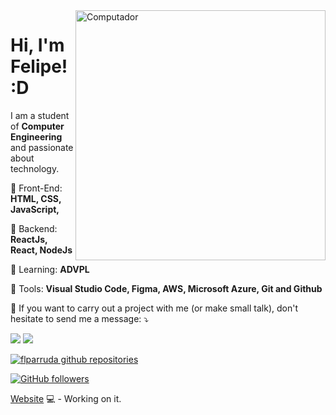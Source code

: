 <img src="https://raw.githubusercontent.com/MicaelliMedeiros/micaellimedeiros/master/image/computer-illustration.png" min-width="400px" max-width="400px" width="400px" align="right" alt="Computador">
<h1>Hi, I'm Felipe! :D</h1>
<p align="left"> 
   I am a student of <strong>Computer Engineering</strong> and passionate about technology.
  
</p>

<p align="left">
  🎨 Front-End: <strong> HTML, CSS, JavaScript, </strong>
</p>

<p align="left">
  👾 Backend: <strong> ReactJs, React, NodeJs  </strong>
</p>

<p align="left">
  📖 Learning: <strong> ADVPL  </strong>
</p>

<p align="left">
  💼 Tools: <strong>Visual Studio Code, Figma, AWS, Microsoft Azure, Git and Github</strong>
</p>

<p align="left">
  💌  If you want to carry out a project with me (or make small talk), don't hesitate to send me a message: ⤵️
</p>

<p align="left">
  <a href="mailto:flp.arruda@gmail.com" alt="Gmail">
  <img src="https://img.shields.io/badge/-Gmail-FF0000?style=flat-square&labelColor=FF0000&logo=gmail&logoColor=white&link=flp.arruda@gmail.com"/></a>

  <a href="https://www.linkedin.com/in/flparruda" alt="Linkedin">
  <img src="https://img.shields.io/badge/-Linkedin-0e76a8?style=flat-square&logo=Linkedin&logoColor=white&link=https://www.linkedin.com/in/flparruda"/></a>

[![flparruda github repositories](https://github-readme-stats.vercel.app/api?username=flparruda&theme=nightowl&show_icons=true)](https://github.com/flparruda?tab=followers)


[![GitHub followers](https://img.shields.io/github/followers/flparruda.svg?style=social&label=Follow&maxAge=2592000)](https://github.com/flparruda?tab=repositories)

[Website](http://felipearruda.tk/) 💻 - Working on it.

</p>  
